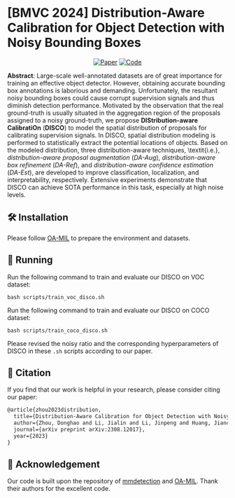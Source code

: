 # [BMVC 2024] Distribution-Aware Calibration for Object Detection with Noisy Bounding Boxes

<div align=center>

[![Paper](https://img.shields.io/badge/Paper-arXiv-b31b1b?style=flat-square)](https://arxiv.org/pdf/2308.12017)
[![Code](https://img.shields.io/badge/Code-Github-purple?style=flat-square)](https://github.com/Correr-Zhou/DISCO)

</div>

**Abstract**: Large-scale well-annotated datasets are of great importance for training an effective object detector. However, obtaining accurate bounding box annotations is laborious and demanding. Unfortunately, the resultant noisy bounding boxes could cause corrupt supervision signals and thus diminish detection performance. Motivated by the observation that the real ground-truth is usually situated in the aggregation region of the proposals assigned to a noisy ground-truth, we propose **DIStribution-aware CalibratiOn** (**DISCO**) to model the spatial distribution of proposals for calibrating supervision signals.
In DISCO, spatial distribution modeling is performed to statistically extract the potential locations of objects. Based on the modeled distribution, three distribution-aware techniques, \textit{i.e.}, _distribution-aware proposal augmentation_ (_DA-Aug_), _distribution-aware box refinement_ (_DA-Ref_), and _distribution-aware confidence estimation_ (_DA-Est_), are developed to improve classification, localization, and interpretability, respectively. Extensive experiments demonstrate that DISCO can achieve SOTA performance in this task, especially at high noise levels.

## 🛠️ Installation
Please follow [OA-MIL](https://github.com/cxliu0/OA-MIL/) to prepare the environment and datasets.

## 🔬 Running
Run the following command to train and evaluate our DISCO on VOC dataset:
```
bash scripts/train_voc_disco.sh
```

Run the following command to train and evaluate our DISCO on COCO dataset:
```
bash scripts/train_coco_disco.sh
```

Please revised the noisy ratio and the corresponding hyperparameters of DISCO in these `.sh` scripts according to our paper.

## 📑 Citation
If you find that our work is helpful in your research, please consider citing our paper:
```latex
@article{zhou2023distribution,
  title={Distribution-Aware Calibration for Object Detection with Noisy Bounding Boxes},
  author={Zhou, Donghao and Li, Jialin and Li, Jinpeng and Huang, Jiancheng and Nie, Qiang and Liu, Yong and Gao, Bin-Bin and Wang, Qiong and Heng, Pheng-Ann and Chen, Guangyong},
  journal={arXiv preprint arXiv:2308.12017},
  year={2023}
}
```

## 🤝 Acknowledgement

Our code is built upon the repository of [mmdetection](https://github.com/open-mmlab/mmdetection) and [OA-MIL](https://github.com/cxliu0/OA-MIL/). Thank their authors for the excellent code.